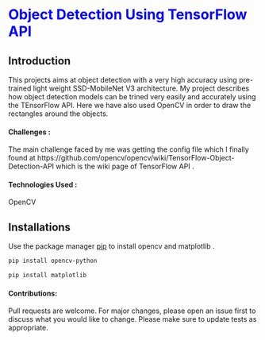 <h1 style = "color:blue"> Object Detection Using TensorFlow API</h1>
<h2>Introduction</h2>
<p> This projects aims at object detection with a very high accuracy using pre-trained light weight SSD-MobileNet V3 architecture. 
My project describes how object detection models can be trined very easily and accurately using the TEnsorFlow API.
Here we have also used OpenCV in order to draw the rectangles around the objects.
<h4>Challenges  :</h4>
The main challenge faced by me was getting the config file which I finally found at https://github.com/opencv/opencv/wiki/TensorFlow-Object-Detection-API which is the wiki page of TensorFlow API . 
<h4>Technologies Used  :</h4>OpenCV 
</p>
<h2>Installations</h2>

Use the package manager [pip](https://pip.pypa.io/en/stable/) to install opencv and matplotlib .
```bash
pip install opencv-python
```
```bash
pip install matplotlib
```

<h4>Contributions:</h4>
<p>
Pull requests are welcome. For major changes, please open an issue first to discuss what you would like to change.
Please make sure to update tests as appropriate.
</p>